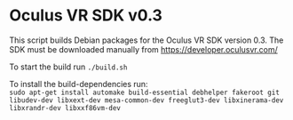 Oculus VR SDK v0.3
==================

This script builds Debian packages for the Oculus VR SDK version 0.3.
The SDK must be downloaded manually from https://developer.oculusvr.com/

To start the build run `./build.sh`

To install the build-dependencies run:<br>
`sudo apt-get install automake build-essential debhelper fakeroot git libudev-dev libxext-dev mesa-common-dev freeglut3-dev libxinerama-dev libxrandr-dev libxxf86vm-dev`

